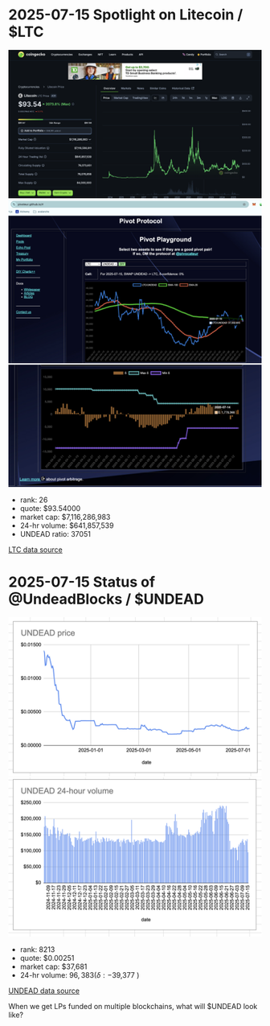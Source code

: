 # 2025-07-15 Spotlight on Litecoin / $LTC 

![Coingecko chart for LTC](imgs/01a-ltc.png) 
![LTC / UNDEAD ratio](imgs/01b-ratio.png) 
![LTC / UNDEAD ratio δ](imgs/01c-delta.png) 


* rank: 26 
* quote: $93.54000 
* market cap: $7,116,286,983 
* 24-hr volume: $641,857,539 
* UNDEAD ratio: 37051 

[LTC data source](https://www.coingecko.com/en/coins/litecoin) 

# 2025-07-15 Status of @UndeadBlocks / $UNDEAD 

![$UNDEAD rank](imgs/02a-rank.png) 
![$UNDEAD quote](imgs/02b-quote.png) 
![$UNDEAD market captalization](imgs/02c-cap.png) 
![$UNDEAD 24-hour volume](imgs/02d-vol.png) 

* rank: 8213 
* quote: $0.00251 
* market cap: $37,681 
* 24-hr volume: $96,383 (δ: -$39,377 ) 


[UNDEAD data source](https://www.coingecko.com/en/coins/undead-blocks) 



When we get LPs funded on multiple blockchains, what will $UNDEAD look like? 

